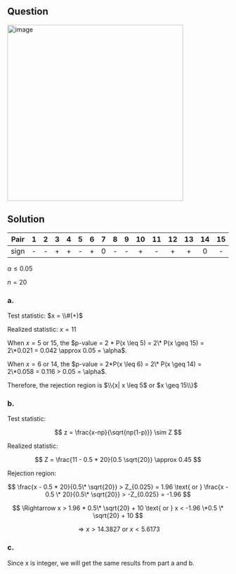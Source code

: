 ## Question

<img width="400" alt="image" src="https://github.com/user-attachments/assets/263863d4-2571-4d91-a071-20e161b45736"  />

## Solution

|Pair| 1 | 2 | 3 | 4 | 5 | 6 | 7 | 8 | 9 | 10| 11| 12| 13| 14| 15| 16| 17| 18| 19| 20| 21| 22|
|:--:|:-:|:-:|:-:|:-:|:-:|:-:|:-:|:-:|:-:|:-:|:-:|:-:|:-:|:-:|:-:|:-:|:-:|:-:|:-:|:-:|:-:|:-:|
|sign| - | - | + | + | - | + | 0 | - | - | + | - | + | + | 0 | - | - | + | - | + | + | + | + | 
  
$\alpha \leq 0.05$

$n = 20$    

### a.

Test statistic: $x = \\#(+)$


Realized statistic: $x = 11$

When $x = 5 \text{ or } 15$, the $p-value = 2 * P(x \leq 5) = 2\* P(x \geq 15) = 2\*0.021 = 0.042 \approx 0.05 = \alpha$.  

When $x = 6 \text{ or } 14$, the $p-value = 2*P(x \leq 6) = 2\* P(x \geq 14) = 2\*0.058 = 0.116 > 0.05 = \alpha$.  

Therefore, the rejection region is $\\{x| x \leq 5$ or $x \geq 15\\}$

### b.

Test statistic: 

$$
z = \frac{x-np}{\sqrt{np(1-p)}} \sim Z
$$

Realized statistic: 

$$
Z = \frac{11 - 0.5 * 20}{0.5 \sqrt{20}} \approx 0.45
$$  
  
Rejection region: 

$$
\frac{x - 0.5 * 20}{0.5\* \sqrt{20}} > Z_{0.025} = 1.96  \text{ or }  \frac{x - 0.5 \* 20}{0.5\* \sqrt{20}} > -Z_{0.025} = -1.96
$$

$$
\Rightarrow x > 1.96 * 0.5\* \sqrt{20} + 10 \text{ or } x < -1.96 \*0.5 \* \sqrt{20} + 10
$$

$$
\Rightarrow x > 14.3827 \text{ or } x < 5.6173
$$

### c.

Since x is integer, we will get the same results from part a and b.
